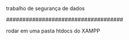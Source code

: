trabalho de segurança de dados

####################################

rodar em uma pasta htdocs do XAMPP
